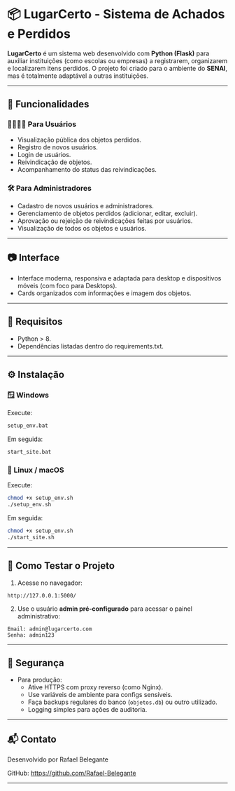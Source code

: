# 📦 LugarCerto - Sistema de Achados e Perdidos

**LugarCerto** é um sistema web desenvolvido com **Python (Flask)** para auxiliar instituições (como escolas ou empresas) a registrarem, organizarem e localizarem itens perdidos. O projeto foi criado para o ambiente do **SENAI**, mas é totalmente adaptável a outras instituições.

---

## 🚀 Funcionalidades

### 👨‍👩‍👧‍👦 Para Usuários
- Visualização pública dos objetos perdidos.
- Registro de novos usuários.
- Login de usuários.
- Reivindicação de objetos.
- Acompanhamento do status das reivindicações.

### 🛠️ Para Administradores
- Cadastro de novos usuários e administradores.
- Gerenciamento de objetos perdidos (adicionar, editar, excluir).
- Aprovação ou rejeição de reivindicações feitas por usuários.
- Visualização de todos os objetos e usuários.

---

## 📷 Interface

- Interface moderna, responsiva e adaptada para desktop e dispositivos móveis (com foco para Desktops).
- Cards organizados com informações e imagem dos objetos.

---

## 🔑 Requisitos

- Python > 8.
- Dependências listadas dentro do requirements.txt.

---

## ⚙️ Instalação

### 🪟 Windows

Execute:

```bash
setup_env.bat
```

Em seguida:

```bash
start_site.bat
```

### 🐧 Linux / macOS

Execute:

```bash
chmod +x setup_env.sh
./setup_env.sh
```

Em seguida:

```bash
chmod +x setup_env.sh
./start_site.sh
```

---

## 🧪 Como Testar o Projeto

1) Acesse no navegador:

```
http://127.0.0.1:5000/
```

2) Use o usuário **admin pré-configurado** para acessar o painel administrativo:

```
Email: admin@lugarcerto.com
Senha: admin123
```

---

## 🔐 Segurança

- Para produção:
  - Ative HTTPS com proxy reverso (como Nginx).
  - Use variáveis de ambiente para configs sensíveis.
  - Faça backups regulares do banco (`objetos.db`) ou outro utilizado.
  - Logging simples para ações de auditoria.

---

## 📬 Contato

Desenvolvido por Rafael Belegante

GitHub: https://github.com/Rafael-Belegante

---
